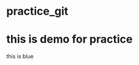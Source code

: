 # practice_git
<h1>this is demo for practice</h1>
<body style =  "color = blue" >this is blue</body>

